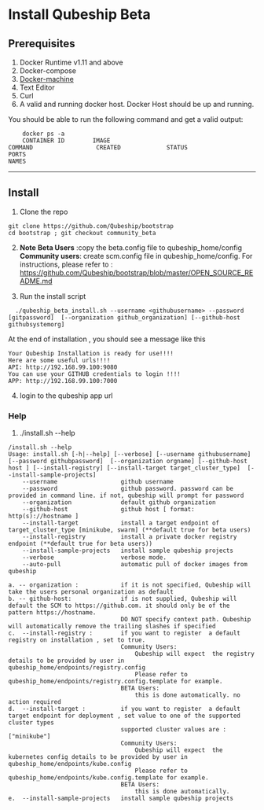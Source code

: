 # Install Qubeship Beta

## Prerequisites
1. Docker Runtime v1.11 and above
2. Docker-compose
3. [Docker-machine](https://github.com/docker/machine/releases)
3. Text Editor
4. Curl 
5. A valid and running docker host.  Docker Host should be up and running.

You should be able to run the following command and get a valid output:
```
    docker ps -a 
    CONTAINER ID        IMAGE                                                             COMMAND                  CREATED             STATUS                  PORTS                                                                      NAMES
```
----
## Install

1. Clone the repo
```
git clone https://github.com/Qubeship/bootstrap
cd bootstrap ; git checkout community_beta 
```


2. **Note** 
   **Beta Users** :copy the beta.config file to qubeship_home/config  
   **Community users**: create  scm.config file in qubeship_home/config. For instructions, please refer to : https://github.com/Qubeship/bootstrap/blob/master/OPEN_SOURCE_README.md

3.  Run the install script
```
  ./qubeship_beta_install.sh --username <githubusername> --password [gitpassword]  [--organization github_organization] [--github-host githubsystemorg]
```

At the end of installation , you should see a message like this
```
Your Qubeship Installation is ready for use!!!!
Here are some useful urls!!!!
API: http://192.168.99.100:9080
You can use your GITHUB credentials to login !!!!
APP: http://192.168.99.100:7000
```

4. login to the qubeship app url


### Help

1. ./install.sh --help
```
/install.sh --help
Usage: install.sh [-h|--help] [--verbose] [--username githubusername] [--password githubpassword]  [--organization orgname] [--github-host host ] [--install-registry] [--install-target target_cluster_type]  [--install-sample-projects]
    --username                  github username
    --password                  github password. password can be provided in command line. if not, qubeship will prompt for password
    --organization              default github organization
    --github-host               github host [ format: http(s)://hostname ]
    --install-target            install a target endpoint of target_cluster_type [minikube, swarm] (**default true for beta users)
    --install-registry          install a private docker registry endpoint (**default true for beta users))
    --install-sample-projects   install sample qubeship projects
    --verbose                   verbose mode.
    --auto-pull                 automatic pull of docker images from qubeship

a. -- organization :            if it is not specified, Qubeship will take the users personal organization as default
b. -- github-host:              if is not supplied, Qubeship will default the SCM to https://github.com. it should only be of the pattern https://hostname.
                                DO NOT specify context path. Qubeship will automatically remove the trailing slashes if specified
c.  --install-registry :        if you want to register  a default registry on installation , set to true.
                                Community Users:
                                    Qubeship will expect  the registry details to be provided by user in  qubeship_home/endpoints/registry.config
                                    Please refer to qubeship_home/endpoints/registry.config.template for example.
                                BETA Users:
                                    this is done automatically. no action required
d.  --install-target :          if you want to register  a default target endpoint for deployment , set value to one of the supported cluster types
                                supported cluster values are : ["minikube"]
                                Community Users:
                                    Qubeship will expect  the kubernetes config details to be provided by user in qubeship_home/endpoints/kube.config
                                    Please refer to qubeship_home/endpoints/kube.config.template for example.
                                BETA Users:
                                    this is done automatically.
e.  --install-sample-projects   install sample qubeship projects

```

